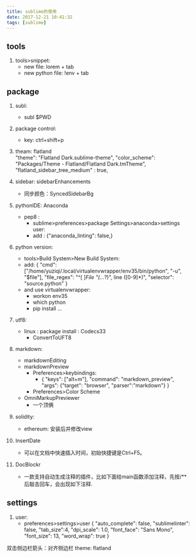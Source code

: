 ```yaml
---
title: sublime的使用
date: 2017-12-21 10:41:32
tags: [sublime]
---
```




## tools
1. tools>snippet:
	- new file: lorem + tab
	- new python file: !env + tab

## package
1. subl:
	- subl $PWD
2. package control:
	- key: ctrl+shift+p
3. theam: flatland	
	"theme": "Flatland Dark.sublime-theme",
	"color_scheme": "Packages/Theme - Flatland/Flatland Dark.tmTheme",
	"flatland_sidebar_tree_medium" : true,
4. sidebar: sidebarEnhancements
	- 同步颜色：SyncedSidebarBg
5. pythonIDE: Anaconda
	- pep8 :
		- sublime>preferences>package Settings>anaconda>settings  user: 
		- add : {"anaconda_linting": false,}
6. python version:
	- tools>Build System>New Build System:
	- add: 
{ 
	"cmd": ["/home/yuziqi/.local/virtualenvwrapper/env35/bin/python", "-u", "$file"], 
	"file_regex": "^[ ]*File \"(...*?)\", line ([0-9]*)", 
	"selector": "source.python"
}
	- and use virtualenvwrapper:
		- workon env35
		- which python 
		- pip install ...
7. utf8:
	- linux : package install : Codecs33
		- ConvertToUFT8
	
8. markdown:
	- markdownEditing	
	- markdownPreview
		+ Preferences>keybindings:
			*  { "keys": ["alt+m"], "command": "markdown_preview", "args": {"target": "browser", "parser":"markdown"}  }
		+ Preferences>Color Scheme
	- OmniMarkupPreviewer
		+ 一个顶俩
9. solidity:
	- ethereum: 安装后并修改view

10. InsertDate
	- 可以在文档中快速插入时间，初始快捷键是Ctrl+F5。

11. DocBlockr
	- 一款支持自动生成注释的插件，比如下面给main函数添加注释，先按/**后敲击回车，会出现如下注释.

## settings
1. user:
	- preferences>settings>user
{
"auto_complete": false,
"sublimelinter": false,
"tab_size":4,
"dpi_scale": 1.0,
"font_face": "Sans Mono",
"font_size": 13,
"word_wrap": true
}	

双击侧边栏箭头：对齐侧边栏
theme: flatland
